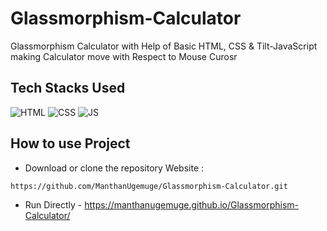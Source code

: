 # Glassmorphism-Calculator
Glassmorphism Calculator with Help of Basic HTML, CSS & Tilt-JavaScript making Calculator move with Respect to Mouse Curosr

## Tech Stacks Used


![HTML](https://img.shields.io/badge/html5%20-%23E34F26.svg?&style=for-the-badge&logo=html5&logoColor=white)
![CSS](https://img.shields.io/badge/css3%20-%231572B6.svg?&style=for-the-badge&logo=css3&logoColor=white)
![JS](https://img.shields.io/badge/javascript%20-%23323330.svg?&style=for-the-badge&logo=javascript&logoColor=%23F7DF1E)

## How to use Project

- Download or clone the repository Website : 

```
https://github.com/ManthanUgemuge/Glassmorphism-Calculator.git
```
- Run Directly - https://manthanugemuge.github.io/Glassmorphism-Calculator/
